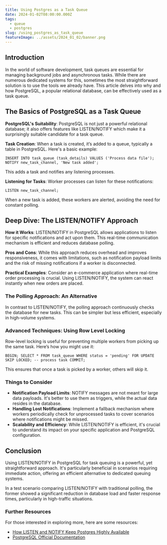 ```yaml
---
title: Using Postgres as a Task Queue
date: 2024-01-02T08:00:00.000Z
tags:
  - queue
  - postgres
slug: /using_postgres_as_task_queue
featureImage: ../assets/2024_01_02/banner.png
---
```

## **Introduction**

In the world of software development, task queues are essential for managing background jobs and asynchronous tasks. While there are numerous dedicated systems for this, sometimes the most straightforward solution is to use the tools we already have. This article delves into why and how PostgreSQL, a popular relational database, can be effectively used as a task queue.

## The Basics of PostgreSQL as a Task Queue

**PostgreSQL's Suitability**: PostgreSQL is not just a powerful relational database; it also offers features like LISTEN/NOTIFY which make it a surprisingly suitable candidate for a task queue.

**Task Creation**: When a task is created, it’s added to a queue, typically a table in PostgreSQL. Here's a basic example:

```postgresql
INSERT INTO task_queue (task_details) VALUES ('Process data file');
NOTIFY new_task_channel, 'New task added';
```

This adds a task and notifies any listening processes.

**Listening for Tasks**: Worker processes can listen for these notifications:


```postgresql
LISTEN new_task_channel;
```

When a new task is added, these workers are alerted, avoiding the need for constant polling.

## Deep Dive: The LISTEN/NOTIFY Approach

**How it Works**: LISTEN/NOTIFY in PostgreSQL allows applications to listen for specific notifications and act upon them. This real-time communication mechanism is efficient and reduces database polling.

**Pros and Cons**: While this approach reduces overhead and improves responsiveness, it comes with limitations, such as notification payload limits and the risk of missing notifications if a worker is disconnected.

**Practical Examples**: Consider an e-commerce application where real-time order processing is crucial. Using LISTEN/NOTIFY, the system can react instantly when new orders are placed.

### The Polling Approach: An Alternative

In contrast to LISTEN/NOTIFY, the polling approach continuously checks the database for new tasks. This can be simpler but less efficient, especially in high-volume systems.

### Advanced Techniques: Using Row Level Locking

Row-level locking is useful for preventing multiple workers from picking up the same task. Here’s how you might use it:

```postgresql
BEGIN; SELECT * FROM task_queue WHERE status = 'pending' FOR UPDATE SKIP LOCKED; -- process task COMMIT;
```

This ensures that once a task is picked by a worker, others will skip it.

### Things to Consider

- **Notification Payload Limits**: NOTIFY messages are not meant for large data payloads. It's better to use them as triggers, while the actual data resides in the database.
- **Handling Lost Notifications**: Implement a fallback mechanism where workers periodically check for unprocessed tasks to cover scenarios where notifications might be missed.
- **Scalability and Efficiency**: While LISTEN/NOTIFY is efficient, it's crucial to understand its impact on your specific application and PostgreSQL configuration.

## Conclusion

Using LISTEN/NOTIFY in PostgreSQL for task queuing is a powerful, yet straightforward approach. It's particularly beneficial in scenarios requiring immediate action, offering an efficient alternative to dedicated queuing systems.

In a test scenario comparing LISTEN/NOTIFY with traditional polling, the former showed a significant reduction in database load and faster response times, particularly in high-traffic situations.

### Further Resources

For those interested in exploring more, here are some resources:

- [How LISTEN and NOTIFY Keep Postgres Highly Available](https://www.enterprisedb.com/blog/listening-postgres-how-listen-and-notify-syntax-promote-high-availability-application-layer)
- [PostgreSQL Official Documentation](https://www.postgresql.org/docs/current/sql-notify.html)

